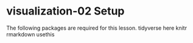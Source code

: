 # visualization-02 Setup
The following packages are required for this lesson.
tidyverse
here
knitr
rmarkdown
usethis
